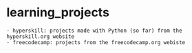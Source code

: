 # learning_projects

    · hyperskill: projects made with Python (so far) from the hyperskill.org website
    · freecodecamp: projects from the freecodecamp.org webiste
